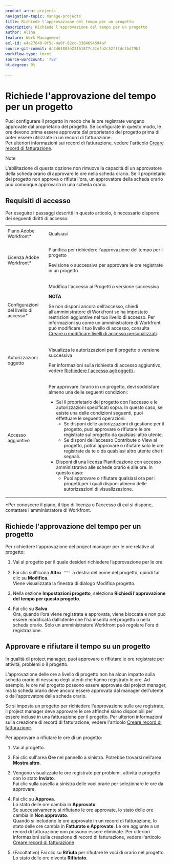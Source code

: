 ```yaml
---
product-area: projects
navigation-topic: manage-projects
title: Richiede l'approvazione del tempo per un progetto
description: Richiede l'approvazione del tempo per un progetto
author: Alina
feature: Work Management
exl-id: e4a27640-9f5c-4a9f-82cc-3384694594af
source-git-commit: dc3461803e23f61877c31efa2c52fffdc7bd79bf
workflow-type: tm+mt
source-wordcount: '758'
ht-degree: 0%

---
```


# Richiede l&#39;approvazione del tempo per un progetto

<!--
<p data-mc-conditions="QuicksilverOrClassic.Draft mode">(NOTE: THIS IS LINKED TO THE UI IN A TOOLTIP IN THE EDIT PROJECT MODAL) </p>
-->

Puoi configurare il progetto in modo che le ore registrate vengano approvate dal proprietario del progetto. Se configurate in questo modo, le ore devono prima essere approvate dal proprietario del progetto prima di poter essere utilizzate in un record di fatturazione.\
Per ulteriori informazioni sui record di fatturazione, vedere l&#39;articolo [Creare record di fatturazione](../../../manage-work/projects/project-finances/create-billing-records.md).

>[!NOTE]
>
>L&#39;abilitazione di questa opzione non rimuove la capacità di un approvatore della scheda orario di approvare le ore nella scheda orario. Se il proprietario del progetto non approva o rifiuta l&#39;ora, un approvatore della scheda orario può comunque approvarla in una scheda orario.

## Requisiti di accesso

Per eseguire i passaggi descritti in questo articolo, è necessario disporre dei seguenti diritti di accesso:

<table style="table-layout:auto"> 
 <col> 
 <col> 
 <tbody> 
  <tr> 
   <td role="rowheader">Piano Adobe Workfront*</td> 
   <td> <p>Qualsiasi</p> </td> 
  </tr> 
  <tr> 
   <td role="rowheader">Licenza Adobe Workfront*</td> 
   <td> <p>Pianifica per richiedere l'approvazione del tempo per il progetto</p>
   <p>Revisione o successiva per approvare le ore registrate in un progetto</p>
    </td> 
  </tr> 
  <tr> 
   <td role="rowheader">Configurazioni del livello di accesso*</td> 
   <td> <p>Modifica l'accesso ai Progetti o versione successiva</p> <p><b>NOTA</b>

Se non disponi ancora dell’accesso, chiedi all’amministratore di Workfront se ha impostato restrizioni aggiuntive nel tuo livello di accesso. Per informazioni su come un amministratore di Workfront può modificare il tuo livello di accesso, consulta <a href="../../../administration-and-setup/add-users/configure-and-grant-access/create-modify-access-levels.md" class="MCXref xref">Creare o modificare livelli di accesso personalizzati</a>.</p> </td>
</tr> 
  <tr> 
   <td role="rowheader">Autorizzazioni oggetto</td> 
   <td> <p>Visualizza le autorizzazioni per il progetto o versione successiva</p> <p>Per informazioni sulla richiesta di accesso aggiuntivo, vedere <a href="../../../workfront-basics/grant-and-request-access-to-objects/request-access.md" class="MCXref xref">Richiedere l'accesso agli oggetti </a>.</p> </td> 
  </tr> 
  <tr> 
   <td role="rowheader">Accesso aggiuntivo</td> 
   <td> <p>Per approvare l’orario in un progetto, devi soddisfare almeno una delle seguenti condizioni:</p> 
    <ul> 
     <li>Sei il proprietario del progetto con l’accesso e le autorizzazioni specificati sopra. In questo caso, se esiste una delle condizioni seguenti, puoi effettuare le seguenti operazioni: 
      <ul>
       <li>Se disponi delle autorizzazioni di gestione per il progetto, puoi approvare o rifiutare le ore registrate sul progetto da qualsiasi altro utente.</li>
       <li> Se disponi dell’accesso Contribute o View al progetto, potrai approvare o rifiutare solo le ore registrate da te o da qualsiasi altro utente che ti segnali.<br></li>
      </ul></li> 
     <li>Disponi di una licenza Pianificazione con accesso amministrativo alle schede orario e alle ore. In questo caso:
      <ul>
       <li>Puoi approvare o rifiutare qualsiasi ora per i progetti per i quali disponi almeno delle autorizzazioni di visualizzazione. </li>
      </ul></li> 
    </ul> </td> 
  </tr> 
 </tbody> 
</table>

&#42;Per conoscere il piano, il tipo di licenza o l&#39;accesso di cui si dispone, contattare l&#39;amministratore di Workfront.

## Richiede l&#39;approvazione del tempo per un progetto

Per richiedere l&#39;approvazione del project manager per le ore relative al progetto:

1. Vai al progetto per il quale desideri richiedere l’approvazione per le ore.
1. Fai clic sull&#39;icona **Altro** ![](assets/more-icon.png) a destra del nome del progetto, quindi fai clic su **Modifica**.\
   Viene visualizzata la finestra di dialogo Modifica progetto.

1. Nella sezione **Impostazioni progetto**, seleziona **Richiedi l&#39;approvazione del tempo per questo progetto**.
1. Fai clic su **Salva**.\
   Ora, quando l’ora viene registrata e approvata, viene bloccata e non può essere modificata dall’utente che l’ha inserita nel progetto o nella scheda orario. Solo un amministratore Workfront può regolare l&#39;ora di registrazione.

## Approvare e rifiutare il tempo su un progetto

In qualità di project manager, puoi approvare o rifiutare le ore registrate per attività, problemi o il progetto.

L’approvazione delle ore a livello di progetto non ha alcun impatto sulla scheda orario di nessuno degli utenti che hanno registrato le ore. Ad esempio, le ore nel progetto possono essere approvate dal project manager, ma la scheda orario deve ancora essere approvata dal manager dell&#39;utente o dall&#39;approvatore della scheda orario. 

Se si imposta un progetto per richiedere l&#39;approvazione sulle ore registrate, il project manager deve approvare le ore affinché siano disponibili per essere incluse in una fatturazione per il progetto. Per ulteriori informazioni sulla creazione di record di fatturazione, vedere l&#39;articolo [Creare record di fatturazione](../../../manage-work/projects/project-finances/create-billing-records.md).

Per approvare o rifiutare le ore di un progetto:

1. Vai al progetto.
1. Fai clic sull&#39;area **Ore** nel pannello a sinistra. Potrebbe trovarsi nell&#39;area **Mostra altro**.

1. Vengono visualizzate le ore registrate per problemi, attività e progetto con lo stato **Inviato**.\
   Fai clic sulla casella a sinistra delle voci orarie per selezionare le ore da approvare.

1. Fai clic su **Approva**.\
   Lo stato delle ore cambia in **Approvato**.\
   Se successivamente si rifiutano le ore approvate, lo stato delle ore cambia in **Non approvato**.\
   Quando si includono le ore approvate in un record di fatturazione, lo stato delle ore cambia in **Fatturate e Approvate**. Le ore aggiunte a un record di fatturazione non possono essere eliminate. Per ulteriori informazioni sulla creazione di record di fatturazione, vedere l&#39;articolo [Creare record di fatturazione](../../../manage-work/projects/project-finances/create-billing-records.md)

1. (Facoltativo) Fai clic su **Rifiuta** per rifiutare le voci di orario nel progetto.\
   Lo stato delle ore diventa **Rifiutato**.
